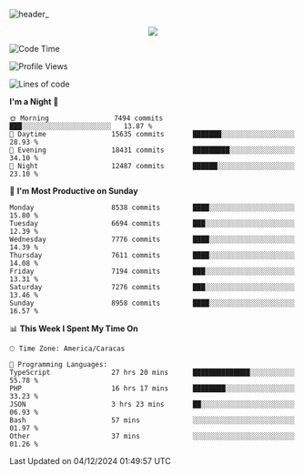 ![header_](https://github.com/user-attachments/assets/4010d822-ccdc-4198-b608-18c773338d18)


<p align="center">
  <a href="http://www.github.com/thevacs">
    <img src="https://github-readme-streak-stats.herokuapp.com/?user=thevacs&stroke=ffffff&background=1c1917&ring=0891b2&fire=0891b2&currStreakNum=ffffff&currStreakLabel=0891b2&sideNums=ffffff&sideLabels=ffffff&dates=ffffff&hide_border=true" />
  </a>
</p>

<!--START_SECTION:waka-->
![Code Time](http://img.shields.io/badge/Code%20Time-3%2C178%20hrs%2049%20mins-blue)

![Profile Views](http://img.shields.io/badge/Profile%20Views-0-blue)

![Lines of code](https://img.shields.io/badge/From%20Hello%20World%20I%27ve%20Written-5.2%20million%20lines%20of%20code-blue)

**I'm a Night 🦉** 

```text
🌞 Morning                7494 commits        ███░░░░░░░░░░░░░░░░░░░░░░   13.87 % 
🌆 Daytime                15635 commits       ███████░░░░░░░░░░░░░░░░░░   28.93 % 
🌃 Evening                18431 commits       █████████░░░░░░░░░░░░░░░░   34.10 % 
🌙 Night                  12487 commits       ██████░░░░░░░░░░░░░░░░░░░   23.10 % 
```
📅 **I'm Most Productive on Sunday** 

```text
Monday                   8538 commits        ████░░░░░░░░░░░░░░░░░░░░░   15.80 % 
Tuesday                  6694 commits        ███░░░░░░░░░░░░░░░░░░░░░░   12.39 % 
Wednesday                7776 commits        ████░░░░░░░░░░░░░░░░░░░░░   14.39 % 
Thursday                 7611 commits        ████░░░░░░░░░░░░░░░░░░░░░   14.08 % 
Friday                   7194 commits        ███░░░░░░░░░░░░░░░░░░░░░░   13.31 % 
Saturday                 7276 commits        ███░░░░░░░░░░░░░░░░░░░░░░   13.46 % 
Sunday                   8958 commits        ████░░░░░░░░░░░░░░░░░░░░░   16.57 % 
```


📊 **This Week I Spent My Time On** 

```text
🕑︎ Time Zone: America/Caracas

💬 Programming Languages: 
TypeScript               27 hrs 20 mins      ██████████████░░░░░░░░░░░   55.78 % 
PHP                      16 hrs 17 mins      ████████░░░░░░░░░░░░░░░░░   33.23 % 
JSON                     3 hrs 23 mins       ██░░░░░░░░░░░░░░░░░░░░░░░   06.93 % 
Bash                     57 mins             ░░░░░░░░░░░░░░░░░░░░░░░░░   01.97 % 
Other                    37 mins             ░░░░░░░░░░░░░░░░░░░░░░░░░   01.26 % 
```


 Last Updated on 04/12/2024 01:49:57 UTC
<!--END_SECTION:waka-->
